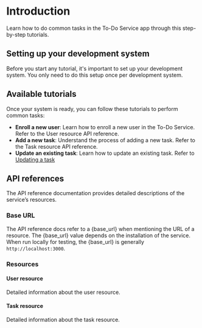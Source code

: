 # Introduction

Learn how to do common tasks in the To-Do Service app through this step-by-step tutorials.

## Setting up your development system

Before you start any tutorial, it's important to set up your development system. You only need to do this setup once per development system.

## Available tutorials

Once your system is ready, you can follow these tutorials to perform common tasks:

- **Enroll a new user**: Learn how to enroll a new user in the To-Do Service. Refer to the User resource API reference.
- **Add a new task**: Understand the process of adding a new task. Refer to the Task resource API reference.
- **Update an existing task**: Learn how to update an existing task. Refer to [Updating a task](api/update_task.md)

## API references

The API reference documentation provides detailed descriptions of the service’s resources.

### Base URL

The API reference docs refer to a {base_url} when mentioning the URL of a resource. The {base_url} value depends on the installation of the service. When run locally for testing, the {base_url} is generally `http://localhost:3000`.

### Resources

#### User resource

Detailed information about the user resource.

#### Task resource

Detailed information about the task resource.
